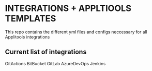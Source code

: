 # INTEGRATIONS + APPLTIOOLS TEMPLATES
This repo contains the different yml files and configs neccessary for all Applitools integrations

## Current list of integrations
GitActions
BitBucket
GitLab
AzureDevOps
Jenkins

